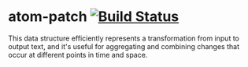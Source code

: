 # atom-patch [![Build Status](https://travis-ci.org/atom/atom-patch.svg?branch=master)](https://travis-ci.org/atom/atom-patch)

This data structure efficiently represents a transformation from input to output text, and it's useful for aggregating and combining changes that occur at different points in time and space.

